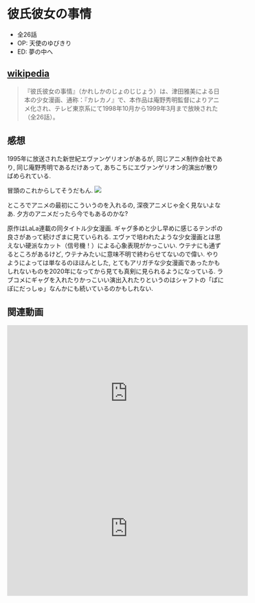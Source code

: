 # 彼氏彼女の事情

- 全26話
- OP: 天使のゆびきり
- ED: 夢の中へ

## [wikipedia](https://ja.wikipedia.org/wiki/%E5%BD%BC%E6%B0%8F%E5%BD%BC%E5%A5%B3%E3%81%AE%E4%BA%8B%E6%83%85)

> 『彼氏彼女の事情』（かれしかのじょのじじょう）は、津田雅美による日本の少女漫画、通称：『カレカノ』で、本作品は庵野秀明監督によりアニメ化され、テレビ東京系にて1998年10月から1999年3月まで放映された（全26話）。 

## 感想

1995年に放送された新世紀エヴァンゲリオンがあるが,
同じアニメ制作会社であり, 同じ庵野秀明であるだけあって,
あちこちにエヴァンゲリオン的演出が散りばめられている.

冒頭のこれからしてそうだもん.
![](https://i.imgur.com/SpH1qOH.png)

ところでアニメの最初にこういうのを入れるの, 深夜アニメじゃ全く見ないよなあ.
夕方のアニメだったら今でもあるのかな?

原作はLaLa連載の同タイトル少女漫画.
ギャグ多めと少し早めに感じるテンポの良さがあって続けざまに見ていられる.
エヴァで培われたような少女漫画とは思えない硬派なカット（信号機！）による心象表現がかっこいい.
ウテナにも通ずるところがあるけど, ウテナみたいに意味不明で終わらせてないので偉い.
やりようによっては単なるのほほんとした,
とてもアリガチな少女漫画であったかもしれないものを2020年になってから見ても真剣に見られるようになっている.
ラブコメにギャグを入れたりかっこいい演出入れたりというのはシャフトの「ぱにぽにだっしゅ」なんかにも続いているのかもしれない.

## 関連動画

<iframe width="560" height="315" src="https://www.youtube.com/embed/Eyr9S9M6SgY" frameborder="0" allow="accelerometer; autoplay; encrypted-media; gyroscope; picture-in-picture" allowfullscreen></iframe>

<iframe width="560" height="315" src="https://www.youtube.com/embed/xAl7OGoKz4A" frameborder="0" allow="accelerometer; autoplay; encrypted-media; gyroscope; picture-in-picture" allowfullscreen></iframe>
